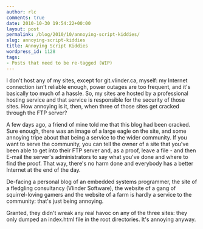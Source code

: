 ```yaml
---
author: rlc
comments: true
date: 2010-10-30 19:54:22+00:00
layout: post
permalink: /blog/2010/10/annoying-script-kiddies/
slug: annoying-script-kiddies
title: Annoying Script Kiddies
wordpress_id: 1128
tags:
- Posts that need to be re-tagged (WIP)
---
```


I don't host any of my sites, except for git.vlinder.ca, myself: my Internet connection isn't reliable enough, power outages are too frequent, and it's basically too much of a hassle. So, my sites are hosted by a professional hosting service and that service is responsible for the security of those sites. How annoying is it, then, when three of those sites get cracked through the FTP server?
<!--more-->

A few days ago, a friend of mine told me that this blog had been cracked. Sure enough, there was an image of a large eagle on the site, and some annoying tripe about that being a service to the wider community. If you want to serve the community, you can tell the owner of a site that you've been able to get into their FTP server and, as a proof, leave a file - and then E-mail the server's administrators to say what you've done and where to find the proof. That way, there's no harm done and everybody has a better Internet at the end of the day.

De-facing a personal blog of an embedded systems programmer, the site of a fledgling consultancy (Vlinder Software), the website of a gang of squirrel-loving gamers and the website of a farm is hardly a service to the community: that's just being annoying.

Granted, they didn't wreak any real havoc on any of the three sites: they only dumped an index.html file in the root directories. It's annoying anyway.
